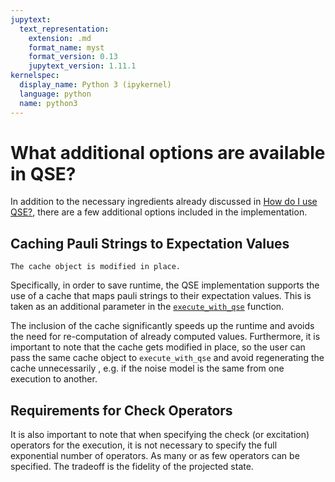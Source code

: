 ```yaml
---
jupytext:
  text_representation:
    extension: .md
    format_name: myst
    format_version: 0.13
    jupytext_version: 1.11.1
kernelspec:
  display_name: Python 3 (ipykernel)
  language: python
  name: python3
---
```



# What additional options are available in QSE?

In addition to the necessary ingredients already discussed in [How do I use QSE?](qse-1-intro.md), there are a few additional options included in the implementation.

## Caching Pauli Strings to Expectation Values

```{warning}
The cache object is modified in place.
```

Specifically, in order to save runtime, the QSE implementation supports the use of a cache that maps pauli strings to their expectation values. This is taken as an additional parameter in the [`execute_with_qse`](https://mitiq.readthedocs.io/en/stable/apidoc.html#mitiq.qse.qse.execute_with_qse) function.

The inclusion of the cache significantly speeds up the runtime and avoids the need for re-computation of already computed values.
Furthermore, it is important to note that the cache gets modified in place, so the user can pass the same cache object to `execute_with_qse` and avoid regenerating the cache unnecessarily , e.g. if the noise model is the same from one execution to another.

## Requirements for Check Operators

It is also important to note that when specifying the check (or excitation) operators for the execution, it is not necessary to specify the full exponential number of operators. As many or as few operators can be specified. The tradeoff is the fidelity of the projected state.  
